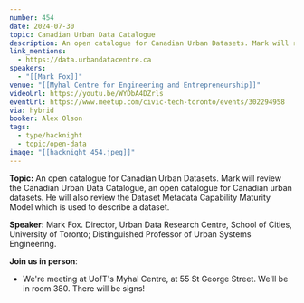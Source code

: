 ```yaml
---
number: 454
date: 2024-07-30
topic: Canadian Urban Data Catalogue
description: An open catalogue for Canadian Urban Datasets. Mark will review the Canadian Urban Data Catalogue, an open catalogue for Canadian urban datasets. He will also review the Dataset Metadata Capability Maturity Model which is used to describe a dataset.
link_mentions:
  - https://data.urbandatacentre.ca
speakers:
  - "[[Mark Fox]]"
venue: "[[Myhal Centre for Engineering and Entrepreneurship]]"
videoUrl: https://youtu.be/WYDbA4DZrls
eventUrl: https://www.meetup.com/civic-tech-toronto/events/302294958
via: hybrid
booker: Alex Olson
tags:
  - type/hacknight
  - topic/open-data
image: "[[hacknight_454.jpeg]]"
---
```


**Topic:** An open catalogue for Canadian Urban Datasets. Mark will review the Canadian Urban Data Catalogue, an open catalogue for Canadian urban datasets. He will also review the Dataset Metadata Capability Maturity Model which is used to describe a dataset.

**Speaker:** Mark Fox.
Director, Urban Data Research Centre, School of Cities, University of Toronto; Distinguished Professor of Urban Systems Engineering.

**Join us in person**:

* We're meeting at UofT's Myhal Centre, at 55 St George Street. We'll be in room 380. There will be signs!
